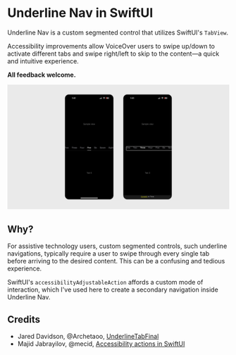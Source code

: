 # Underline Nav in SwiftUI
Underline Nav is a custom segmented control that utilizes SwiftUI's `TabView`.

Accessibility improvements allow VoiceOver users to swipe up/down to activate different tabs and swipe right/left to skip to the content—a quick and intuitive experience.

**All feedback welcome.**

![Two screenshots of Underline Nav; one focused on the fifth tab and the other with VoiceOver enabled reading "Currently on three".](Previews/1.png)


## Why?
For assistive technology users, custom segmented controls, such underline navigations, typically require a user to swipe through every single tab before arriving to the desired content. This can be a confusing and tedious experience.

SwiftUI's `accessibilityAdjustableAction` affords a custom mode of interaction, which I've used here to create a secondary navigation inside Underline Nav.

## Credits
- Jared Davidson, @Archetaoo, [UnderlineTabFinal](https://github.com/Archetapp/UnderlineTabBarFinal)
- Majid Jabrayilov, @mecid, [Accessibility actions in SwiftUI](https://swiftwithmajid.com/2021/04/15/accessibility-actions-in-swiftui/)
